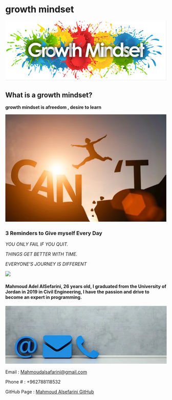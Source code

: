 # growth mindset

![mindset1](tgrfeft3g.PNG)

## What is a growth mindset?

**growth mindset is afreedom , desire to learn**

 ![](gfdfgfdsf.PNG)
 

 ### 3 Reminders to Give myself Every Day
 
 
*YOU ONLY FAIL IF YOU QUIT.*

*THINGS GET BETTER WITH TIME.*

*EVERYONE’S JOURNEY IS DIFFERENT*


 ![](6.PNG)


#### Mahmoud Adel AlSefarini, 26 years old, I graduated from the University of Jordan in 2019 in Civil Engineering, I have the passion and drive to become an expert in programming.

 ![](5.PNG)
 
Email   :  Mahmoudalsafarini@gmail.com 

Phone # : +962788118532

GitHub Page :
[Mahmoud Alsefarini GitHub](https://github.com/Mahmoudalsefarini)
